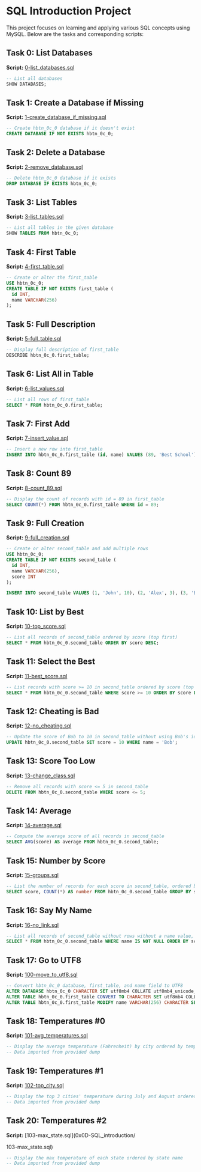 # SQL Introduction Project

This project focuses on learning and applying various SQL concepts using MySQL. Below are the tasks and corresponding scripts:

## Task 0: List Databases
**Script:** [0-list_databases.sql](0x0D-SQL_introduction/0-list_databases.sql)
```sql
-- List all databases
SHOW DATABASES;
```

## Task 1: Create a Database if Missing
**Script:** [1-create_database_if_missing.sql](0x0D-SQL_introduction/1-create_database_if_missing.sql)
```sql
-- Create hbtn_0c_0 database if it doesn't exist
CREATE DATABASE IF NOT EXISTS hbtn_0c_0;
```

## Task 2: Delete a Database
**Script:** [2-remove_database.sql](0x0D-SQL_introduction/2-remove_database.sql)
```sql
-- Delete hbtn_0c_0 database if it exists
DROP DATABASE IF EXISTS hbtn_0c_0;
```

## Task 3: List Tables
**Script:** [3-list_tables.sql](0x0D-SQL_introduction/3-list_tables.sql)
```sql
-- List all tables in the given database
SHOW TABLES FROM hbtn_0c_0;
```

## Task 4: First Table
**Script:** [4-first_table.sql](0x0D-SQL_introduction/4-first_table.sql)
```sql
-- Create or alter the first_table
USE hbtn_0c_0;
CREATE TABLE IF NOT EXISTS first_table (
  id INT,
  name VARCHAR(256)
);
```

## Task 5: Full Description
**Script:** [5-full_table.sql](0x0D-SQL_introduction/5-full_table.sql)
```sql
-- Display full description of first_table
DESCRIBE hbtn_0c_0.first_table;
```

## Task 6: List All in Table
**Script:** [6-list_values.sql](0x0D-SQL_introduction/6-list_values.sql)
```sql
-- List all rows of first_table
SELECT * FROM hbtn_0c_0.first_table;
```

## Task 7: First Add
**Script:** [7-insert_value.sql](0x0D-SQL_introduction/7-insert_value.sql)
```sql
-- Insert a new row into first_table
INSERT INTO hbtn_0c_0.first_table (id, name) VALUES (89, 'Best School');
```

## Task 8: Count 89
**Script:** [8-count_89.sql](0x0D-SQL_introduction/8-count_89.sql)
```sql
-- Display the count of records with id = 89 in first_table
SELECT COUNT(*) FROM hbtn_0c_0.first_table WHERE id = 89;
```

## Task 9: Full Creation
**Script:** [9-full_creation.sql](0x0D-SQL_introduction/9-full_creation.sql)
```sql
-- Create or alter second_table and add multiple rows
USE hbtn_0c_0;
CREATE TABLE IF NOT EXISTS second_table (
  id INT,
  name VARCHAR(256),
  score INT
);

INSERT INTO second_table VALUES (1, 'John', 10), (2, 'Alex', 3), (3, 'Bob', 14), (4, 'George', 8);
```

## Task 10: List by Best
**Script:** [10-top_score.sql](0x0D-SQL_introduction/10-top_score.sql)
```sql
-- List all records of second_table ordered by score (top first)
SELECT * FROM hbtn_0c_0.second_table ORDER BY score DESC;
```

## Task 11: Select the Best
**Script:** [11-best_score.sql](0x0D-SQL_introduction/11-best_score.sql)
```sql
-- List records with score >= 10 in second_table ordered by score (top first)
SELECT * FROM hbtn_0c_0.second_table WHERE score >= 10 ORDER BY score DESC;
```

## Task 12: Cheating is Bad
**Script:** [12-no_cheating.sql](0x0D-SQL_introduction/12-no_cheating.sql)
```sql
-- Update the score of Bob to 10 in second_table without using Bob's id
UPDATE hbtn_0c_0.second_table SET score = 10 WHERE name = 'Bob';
```

## Task 13: Score Too Low
**Script:** [13-change_class.sql](0x0D-SQL_introduction/13-change_class.sql)
```sql
-- Remove all records with score <= 5 in second_table
DELETE FROM hbtn_0c_0.second_table WHERE score <= 5;
```

## Task 14: Average
**Script:** [14-average.sql](0x0D-SQL_introduction/14-average.sql)
```sql
-- Compute the average score of all records in second_table
SELECT AVG(score) AS average FROM hbtn_0c_0.second_table;
```

## Task 15: Number by Score
**Script:** [15-groups.sql](0x0D-SQL_introduction/15-groups.sql)
```sql
-- List the number of records for each score in second_table, ordered by the number of records (descending)
SELECT score, COUNT(*) AS number FROM hbtn_0c_0.second_table GROUP BY score ORDER BY number DESC;
```

## Task 16: Say My Name
**Script:** [16-no_link.sql](0x0D-SQL_introduction/16-no_link.sql)
```sql
-- List all records of second_table without rows without a name value, ordered by descending score
SELECT * FROM hbtn_0c_0.second_table WHERE name IS NOT NULL ORDER BY score DESC;
```

## Task 17: Go to UTF8
**Script:** [100-move_to_utf8.sql](0x0D-SQL_introduction/100-move_to_utf8.sql)
```sql
-- Convert hbtn_0c_0 database, first_table, and name field to UTF8
ALTER DATABASE hbtn_0c_0 CHARACTER SET utf8mb4 COLLATE utf8mb4_unicode_ci;
ALTER TABLE hbtn_0c_0.first_table CONVERT TO CHARACTER SET utf8mb4 COLLATE utf8mb4_unicode_ci;
ALTER TABLE hbtn_0c_0.first_table MODIFY name VARCHAR(256) CHARACTER SET utf8mb4 COLLATE utf8mb4_unicode_ci;
```

## Task 18: Temperatures #0
**Script:** [101-avg_temperatures.sql](0x0D-SQL_introduction/101-avg_temperatures.sql)
```sql
-- Display the average temperature (Fahrenheit) by city ordered by temperature (descending)
-- Data imported from provided dump
```

## Task 19: Temperatures #1
**Script:** [102-top_city.sql](0x0D-SQL_introduction/102-top_city.sql)
```sql
-- Display the top 3 cities' temperature during July and August ordered by temperature (descending)
-- Data imported from provided dump
```

## Task 20: Temperatures #2
**Script:** [103-max_state.sql](0x0D-SQL_introduction/

103-max_state.sql)
```sql
-- Display the max temperature of each state ordered by state name
-- Data imported from provided dump
```

